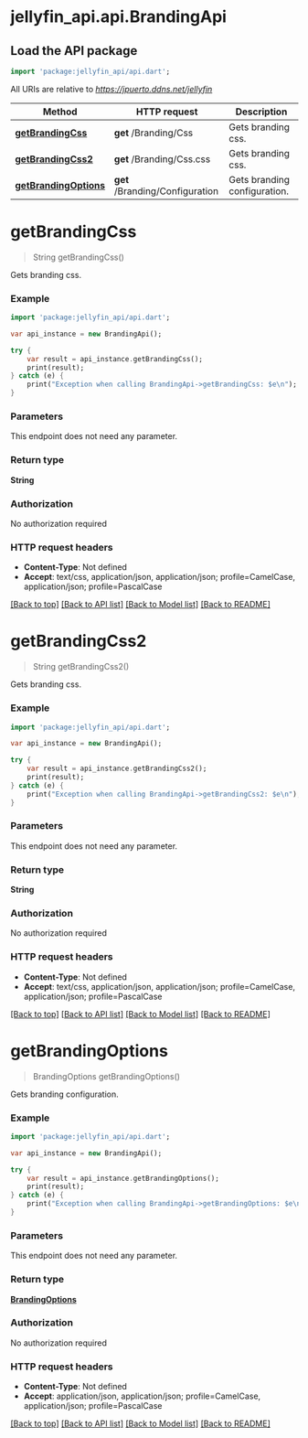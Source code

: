 # jellyfin_api.api.BrandingApi

## Load the API package
```dart
import 'package:jellyfin_api/api.dart';
```

All URIs are relative to *https://jpuerto.ddns.net/jellyfin*

Method | HTTP request | Description
------------- | ------------- | -------------
[**getBrandingCss**](BrandingApi.md#getBrandingCss) | **get** /Branding/Css | Gets branding css.
[**getBrandingCss2**](BrandingApi.md#getBrandingCss2) | **get** /Branding/Css.css | Gets branding css.
[**getBrandingOptions**](BrandingApi.md#getBrandingOptions) | **get** /Branding/Configuration | Gets branding configuration.


# **getBrandingCss**
> String getBrandingCss()

Gets branding css.

### Example 
```dart
import 'package:jellyfin_api/api.dart';

var api_instance = new BrandingApi();

try { 
    var result = api_instance.getBrandingCss();
    print(result);
} catch (e) {
    print("Exception when calling BrandingApi->getBrandingCss: $e\n");
}
```

### Parameters
This endpoint does not need any parameter.

### Return type

**String**

### Authorization

No authorization required

### HTTP request headers

 - **Content-Type**: Not defined
 - **Accept**: text/css, application/json, application/json; profile=CamelCase, application/json; profile=PascalCase

[[Back to top]](#) [[Back to API list]](../README.md#documentation-for-api-endpoints) [[Back to Model list]](../README.md#documentation-for-models) [[Back to README]](../README.md)

# **getBrandingCss2**
> String getBrandingCss2()

Gets branding css.

### Example 
```dart
import 'package:jellyfin_api/api.dart';

var api_instance = new BrandingApi();

try { 
    var result = api_instance.getBrandingCss2();
    print(result);
} catch (e) {
    print("Exception when calling BrandingApi->getBrandingCss2: $e\n");
}
```

### Parameters
This endpoint does not need any parameter.

### Return type

**String**

### Authorization

No authorization required

### HTTP request headers

 - **Content-Type**: Not defined
 - **Accept**: text/css, application/json, application/json; profile=CamelCase, application/json; profile=PascalCase

[[Back to top]](#) [[Back to API list]](../README.md#documentation-for-api-endpoints) [[Back to Model list]](../README.md#documentation-for-models) [[Back to README]](../README.md)

# **getBrandingOptions**
> BrandingOptions getBrandingOptions()

Gets branding configuration.

### Example 
```dart
import 'package:jellyfin_api/api.dart';

var api_instance = new BrandingApi();

try { 
    var result = api_instance.getBrandingOptions();
    print(result);
} catch (e) {
    print("Exception when calling BrandingApi->getBrandingOptions: $e\n");
}
```

### Parameters
This endpoint does not need any parameter.

### Return type

[**BrandingOptions**](BrandingOptions.md)

### Authorization

No authorization required

### HTTP request headers

 - **Content-Type**: Not defined
 - **Accept**: application/json, application/json; profile=CamelCase, application/json; profile=PascalCase

[[Back to top]](#) [[Back to API list]](../README.md#documentation-for-api-endpoints) [[Back to Model list]](../README.md#documentation-for-models) [[Back to README]](../README.md)

